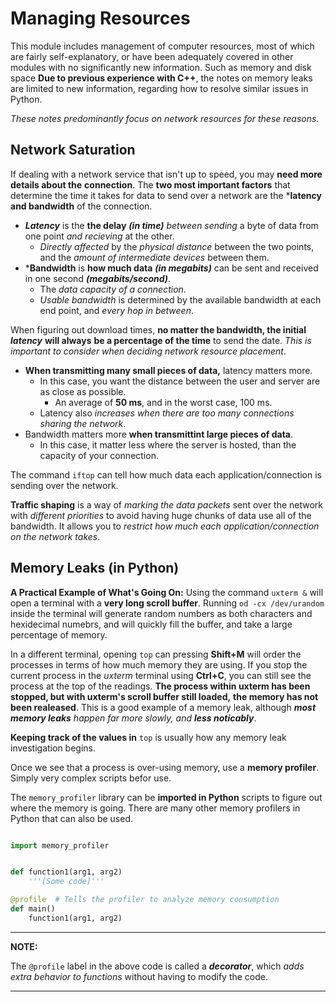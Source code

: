 Managing Resources
==================

This module includes management of computer resources, most of which are fairly self-explanatory,
or have been adequately covered in other modules with no significantly new information. Such as
memory and disk space **Due to previous experience with C++**, the notes on memory leaks are
limited to new information, regarding how to resolve similar issues in Python. 

*These notes predominantly focus on network resources for these reasons.*


## Network Saturation

If dealing with a network service that isn't up to speed, you may **need more details about the**
**connection**. The **two most important factors** that determine the time it takes for data to send
over a network are the ***latency and bandwidth** of the connection.

  + ***Latency*** is the **the delay** ***(in time)*** *between sending* a byte of data from one point *and recieving* at the other.
    - *Directly affected* by the *physical distance* between the two points, and the *amount of intermediate devices* between them. 
  + ***Bandwidth** is **how much data** ***(in megabits)*** can be sent and received in one second ***(megabits/second)***.
    - The *data capacity of a connection*.
    - *Usable bandwidth* is determined by the available bandwidth at each end point, and *every hop in between*.

When figuring out download times, **no matter the bandwidth, the initial** ***latency*** **will always**
**be a percentage of the time** to send the date. *This is important to consider when deciding*
*network resource placement*.
  + **When transmitting many small pieces of data,** latency matters more.
    - In this case, you want the distance between the user and server are as close as possible.
      * An average of **50 ms**, and in the worst case, 100 ms.
    - Latency also *increases when there are too many connections sharing the network*.
  + Bandwidth matters more **when transmittint large pieces of data**.
    - In this case, it matter less where the server is hosted, than the capacity of your connection.

The command `iftop` can tell how much data each application/connection is sending over the network. 

**Traffic shaping** is a way of *marking the data packets* sent over the network with *different* 
*priorities* to avoid having huge chunks of data use all of the bandwidth. It allows you to 
*restrict how much each application/connection on the network takes*.

## Memory Leaks (in Python)

**A Practical Example of What's Going On:**
Using the command `uxterm &` will open a terminal with a **very long scroll buffer**. Running
`od -cx /dev/urandom` inside the terminal will generate random numbers as both characters and
hexidecimal numebrs, and will quickly fill the buffer, and take a large percentage of memory.

In a different terminal, opening `top` can pressing **Shift+M** will order the processes in
terms of how much memory they are using. If you stop the current process in the *uxterm*
terminal using **Ctrl+C**, you can still see the process at the top of the readings.
**The process within uxterm has been stopped, but with uxterm's scroll buffer still loaded,**
**the memory has not been realeased**. This is a good example of a memory leak, although
***most memory leaks*** *happen far more slowly, and* ***less noticably***.

**Keeping track of the values in** `top` is usually how any memory leak investigation begins.

Once we see that a process is over-using memory, use a **memory profiler**. Simply very 
complex scripts befor use. 

The `memory_profiler` library can be **imported in Python** scripts to figure out where the
memory is going. There are many other memory profilers in Python that can also be used.


```python

import memory_profiler


def function1(arg1, arg2)
	'''[Some code]'''

@profile  # Tells the profiler to analyze memory consumption
def main()
	function1(arg1, arg2)

```

___

**NOTE:**

The `@profile` label in the above code is called a ***decorator***, which *adds extra behavior*
*to functions* without having to modify the code.

___



